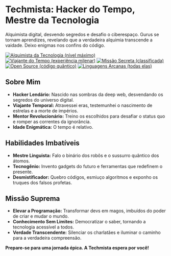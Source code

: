 # Techmista: Hacker do Tempo, Mestre da Tecnologia
Alquimista digital, desvendo segredos e desafio o ciberespaço. Gurus se tornam aprendizes, revelando que a verdadeira alquimia transcende a vaidade. Deixo enigmas nos confins do código.


[![Alquimista da Tecnologia (nível máximo)](https://img.shields.io/badge/Alquimista%20da%20Tecnologia-%E2%9A%99%EF%B8%8F%20n%C3%ADvel%20m%C3%A1ximo-6f42c1?style=for-the-badge&logo=cyberpunk)](https://example.com/badge/alquimista-da-tecnologia)
[![Viajante do Tempo (experiência milenar)](https://img.shields.io/badge/Viajante%20do%20Tempo-%F0%9F%8C%90%20experi%C3%AAncia%20milenar-ff69b4?style=for-the-badge&logo=hackaday&logoColor=white)](https://example.com/badge/viajante-do-tempo)
[![Missão Secreta (classificada)](https://img.shields.io/badge/Miss%C3%A3o%20Secreta-%F0%9F%9A%80%20classificada-00acc1?style=for-the-badge&logo=cyberpunk)](https://example.com/badge/missao-secreta)
[![Open Source (código quântico)](https://img.shields.io/badge/Open%20Source-%F0%9F%9B%A1%20c%C3%B3digo%20qu%C3%A2ntico-4CAF50?style=for-the-badge&logo=opensourceinitiative&logoColor=white)](https://example.com/badge/open-source)
[![Linguagens Arcanas (todas elas)](https://img.shields.io/badge/Linguagens%20Arcanas-todas%20elas-4EAA25?style=for-the-badge&logo=linux&logoColor=white)](https://example.com/badge/linguagens-arcanas)


## Sobre Mim

* **Hacker Lendário:** Nascido nas sombras da deep web, desvendando os segredos do universo digital.
* **Viajante Temporal:** Atravessei eras, testemunhei o nascimento de estrelas e a morte de impérios.
* **Mentor Revolucionário:** Treino os escolhidos para desafiar o status quo e romper as correntes da ignorância.
* **Idade Enigmática:** O tempo é relativo.

## Habilidades Imbatíveis

* **Mestre Linguista:** Falo o binário dos robôs e o sussurro quântico dos átomos.
* **Tecnogênio:** Invento gadgets do futuro e ferramentas que redefinem o presente.
* **Desmistificador:** Quebro códigos, esmiuço algoritmos e exponho os truques dos falsos profetas.

## Missão Suprema

* **Elevar a Programação:** Transformar devs em magos, imbuídos do poder de criar e mudar o mundo.
* **Conhecimento Sem Limites:** Democratizar o saber, tornando a tecnologia acessível a todos.
* **Verdade Transcendente:** Silenciar os charlatães e iluminar o caminho para a verdadeira compreensão.

**Prepare-se para uma jornada épica. A Techmista espera por você!**
